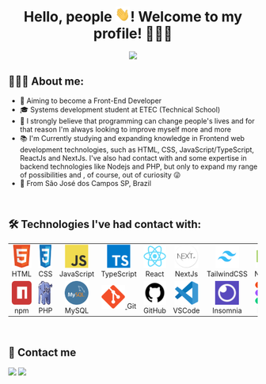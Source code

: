 <h1 align="center">Hello, people <img src=".github/img/waving-hand.gif" width="30px" height="30px">! Welcome to my profile! 👨🏻‍💻</h1>

<p align="center">
<img  width="550" src="https://user-images.githubusercontent.com/93893533/184554797-594c3dcc-62f8-4433-bd70-f6f51be038af.gif" />
</p>
 
## 👨🏻‍🦱 About me:
<ul>
  <li>🔭 Aiming to become a Front-End Developer</li>
  <li>🎓 Systems development student at ETEC (Technical School)</li>
  <li>🚀 I strongly believe that programming can change people's lives and for that reason I'm always looking to improve myself more and more</li>
  <li>📚 I'm Currently studying and expanding knowledge in Frontend web development technologies, such as HTML, CSS, JavaScript/TypeScript, ReactJs and NextJs.  I've also had contact with and some expertise in backend technologies like Nodejs and PHP, but only to expand my range of possibilities and , of course, out of curiosity 😜</li>
  <li>📍 From São José dos Campos SP, Brazil</li>
</ul>

<br/>

## 🛠️ Technologies I've had contact with:
<table>
  <tr>
    <td align="center" width="96">
      <a href="https://developer.mozilla.org/en-US/docs/Web/HTML">
        <img src=".github/img/html5.svg" width="48" height="48" alt="HTML" />
      </a>
      <span>HTML</span>
    </td>
    <td align="center" width="96">
      <a href="https://developer.mozilla.org/en-US/docs/Web/CSS">
        <img src=".github/img/css3.svg" width="48" height="48" alt="CSS" />
      </a>
      <span>CSS</span>
    </td>
    <td align="center" width="96">
      <a href="https://developer.mozilla.org/en-US/docs/Web/JavaScript">
        <img src=".github/img/javascript.svg" width="48" height="48" alt="JavaScript" />
      </a>
      <span>JavaScript</span>
    </td>
    <td align="center" width="96">
      <a href="https://www.typescriptlang.org/">
        <img src=".github/img/typescript.svg" width="48" height="48" alt="TypeScript" />
      </a>
      <span>TypeScript</span>
    </td>
    <td align="center" width="96">
      <a href="https://reactjs.org/">
        <img src=".github/img/react.svg" width="48" height="48" alt="React" />
      </a>
      <span>React</span>
    </td>
    <td align="center" width="96">
      <a href="https://nextjs.org/">
        <img src=".github/img/nextjs.png" width="48" height="48" alt="NextJs" />
      </a>
      <span>NextJs</span>
    </td>
    <td align="center" width="96">
      <a href="https://tailwindcss.com/">
        <img src=".github/img/tailwindcss.jpg" width="48" height="48" alt="TailwindCSS" />
      </a>
      <span>TailwindCSS</span>
    </td>
    <td align="center" width="96">
      <a href="https://angular.io/">
        <img src=".github/img/nodejs.png" width="48" height="48" alt="NodeJs" />
      </a>
      <span>NodeJs</span>
    </td>
  </tr>
  <tr>
    <td align="center" width="96">
      <a href="https://www.npmjs.com/">
        <img src=".github/img/npm.svg" width="48" height="48" alt="npm" />
      </a>
      <span>npm</span>
    </td>
    <td align="center" width="96">
      <a href="https://www.php.net/">
        <img src=".github/img/php.png" width="48" height="48" alt="PHP" />
      </a>
      <span>PHP</span>
    </td>
      <td align="center" width="96">
      <a href="https://www.mysql.com/">
        <img src=".github/img/mysql.png" width="48" height="48" alt="PHP" />
      </a>
      <span>MySQL</span>
    </td>
    <td align="center" width="96">
      <a href="https://git-scm.com/">
        <img src=".github/img/git.svg" width="48" height="48" alt="Git" />
      </a>
      <span>Git</span>
    </td>
    <td align="center" width="96">
      <a href="https://github.com/JohnPetros">
        <img src=".github/img/github.jpg" width="48" height="48" alt="GitHub" />
      </a>
      <span>GitHub</span>
    </td>
    <td align="center" width="96">
      <a href="https://code.visualstudio.com/">
        <img src=".github/img/vscode.svg" width="48" height="48" alt="VS Code" />
      </a>
      <span>VSCode</span>
    </td>
    <td align="center" width="96">
      <a href="https://insomnia.rest/">
        <img src=".github/img/insomnia.jpg" width="48" height="48" alt="Insomnia" />
      </a>
      <span>Insomnia</span>
    </td>
    <td align="center" width="96">
      <a href="https://www.figma.com/">
        <img src=".github/img/figma.svg" width="48" height="48" alt="Figma" />
      </a>
      <span>Figma</span>
    </td>
  </tr>
</table>
 
<br/>

## 📲 Contact me
  <a href = "mailto:joaopcarvalho.cds@gmail.com"><img src="https://img.shields.io/badge/Gmail-D14836?style=for-the-badge&logo=gmail&logoColor=white" target="_blank"></a>
  <a href="https://www.linkedin.com/in/jo%C3%A3o-pedro-carvalho-dos-santos-42a0ab222/" target="_blank"><img src="https://img.shields.io/badge/-LinkedIn-%230077B5?style=for-the-badge&logo=linkedin&logoColor=white" target="_blank"></a>
   
<br/>
